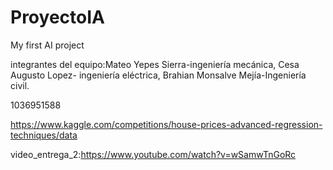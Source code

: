 # ProyectoIA

My first AI project

integrantes del equipo:Mateo Yepes Sierra-ingeniería mecánica, Cesa Augusto Lopez- ingeniería eléctrica, Brahian Monsalve Mejía-Ingeniería civil.

1036951588

https://www.kaggle.com/competitions/house-prices-advanced-regression-techniques/data

video_entrega_2:https://www.youtube.com/watch?v=wSamwTnGoRc
